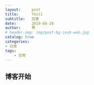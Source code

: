 ```yaml
---
layout:     post
title:      Test1
subtitle:   完善
date:       2019-08-28
author:     霁
# header-img: img/post-bg-ios9-web.jpg
catalog: true
categories:
- 日常
tags:
    - 日常
---
```


## 博客开始
